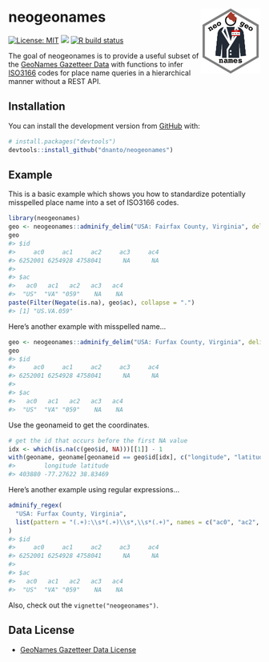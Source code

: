 
<!-- README.md is generated from README.Rmd. Please edit that file -->

# neogeonames <img src="man/figures/logo.png" align="right" width="120" />

<!-- badges: start -->

[![License:
MIT](https://img.shields.io/badge/license-MIT-blue.svg)](https://github.com/dnanto/neogeonames/blob/master/LICENSE)
[![](https://img.shields.io/badge/devel%20version-0.0.0.9000-blue.svg)](https://github.com/dnanto/neogeonames)
[![R build
status](https://github.com/dnanto/neogeonames/workflows/R-CMD-check/badge.svg)](https://github.com/dnanto/neogeonames/actions)
<!-- badges: end -->

The goal of neogeonames is to provide a useful subset of the [GeoNames
Gazetteer Data](http://download.geonames.org/export/dump/) with
functions to infer [ISO3166](https://en.wikipedia.org/wiki/ISO_3166)
codes for place name queries in a hierarchical manner without a REST
API.

## Installation

You can install the development version from
[GitHub](https://github.com/) with:

``` r
# install.packages("devtools")
devtools::install_github("dnanto/neogeonames")
```

## Example

This is a basic example which shows you how to standardize potentially
misspelled place name into a set of ISO3166 codes.

``` r
library(neogeonames)
geo <- neogeonames::adminify_delim("USA: Fairfax County, Virginia", delim = "[:,]")
geo
#> $id
#>     ac0     ac1     ac2     ac3     ac4 
#> 6252001 6254928 4758041      NA      NA 
#> 
#> $ac
#>   ac0   ac1   ac2   ac3   ac4 
#>  "US"  "VA" "059"    NA    NA
paste(Filter(Negate(is.na), geo$ac), collapse = ".")
#> [1] "US.VA.059"
```

Here’s another example with misspelled name…

``` r
geo <- neogeonames::adminify_delim("USA: Furfax County, Virginia", delim = "[:,]")
geo
#> $id
#>     ac0     ac1     ac2     ac3     ac4 
#> 6252001 6254928 4758041      NA      NA 
#> 
#> $ac
#>   ac0   ac1   ac2   ac3   ac4 
#>  "US"  "VA" "059"    NA    NA
```

Use the geonameid to get the coordinates.

``` r
# get the id that occurs before the first NA value
idx <- which(is.na(c(geo$id, NA)))[[1]] - 1
with(geoname, geoname[geonameid == geo$id[idx], c("longitude", "latitude")])
#>        longitude latitude
#> 403880 -77.27622 38.83469
```

Here’s another example using regular expressions…

``` r
adminify_regex(
  "USA: Furfax County, Virginia",
  list(pattern = "(.+):\\s*(.+)\\s*,\\s*(.+)", names = c("ac0", "ac2", "ac1"))
)
#> $id
#>     ac0     ac1     ac2     ac3     ac4 
#> 6252001 6254928 4758041      NA      NA 
#> 
#> $ac
#>   ac0   ac1   ac2   ac3   ac4 
#>  "US"  "VA" "059"    NA    NA
```

Also, check out the `vignette("neogeonames")`.

## Data License

  - [GeoNames Gazetteer Data
    License](https://creativecommons.org/licenses/by/4.0/)
